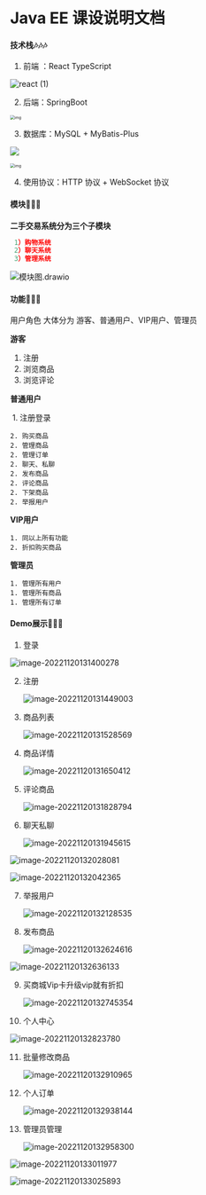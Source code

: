 # Java EE 课设说明文档

#### 技术栈🎶🎶🎶



1. 前端 ：React TypeScript

![react (1)](https://yilin-1307688338.cos.ap-nanjing.myqcloud.com/blog/react%20(1).png)

2. 后端：SpringBoot

<img src="https://yilin-1307688338.cos.ap-nanjing.myqcloud.com/blog/u=1509873886,1995590145&fm=253&fmt=auto&app=138&f=PNG" alt="img" style="zoom:50%;" />

3. 数据库：MySQL + MyBatis-Plus



![](https://yilin-1307688338.cos.ap-nanjing.myqcloud.com/blog/mysql.png)

<img src="https://yilin-1307688338.cos.ap-nanjing.myqcloud.com/blog/u=1782782315,1184300429&fm=253&fmt=auto&app=138&f=PNG" alt="img" style="zoom:50%;" />

4. 使用协议：HTTP 协议 + WebSocket 协议



#### 模块🧩🧩🧩

**二手交易系统分为三个子模块**

``` javascript
 1）购物系统 
 2）聊天系统 
 3）管理系统
```

![模块图.drawio](https://yilin-1307688338.cos.ap-nanjing.myqcloud.com/blog/%E6%A8%A1%E5%9D%97%E5%9B%BE.drawio.png)

#### 功能👑👑👑

用户角色 大体分为 游客、普通用户、VIP用户、管理员

**游客**

1. 注册
2. 浏览商品
3. 浏览评论

**普通用户**

​	1. 注册登录

	2. 购买商品
	2. 管理商品
	2. 管理订单
	2. 聊天、私聊
	2. 发布商品
	2. 评论商品
	2. 下架商品
	2. 举报用户

**VIP用户**

 	1. 同以上所有功能
 	2. 折扣购买商品

**管理员**

	1. 管理所有用户
	1. 管理所有商品
	1. 管理所有订单

#### Demo展示🤗🤗🤗

1. 登录

![image-20221120131400278](https://yilin-1307688338.cos.ap-nanjing.myqcloud.com/blog/image-20221120131400278.png)

2. 注册

   ![image-20221120131449003](https://yilin-1307688338.cos.ap-nanjing.myqcloud.com/blog/image-20221120131449003.png)

3. 商品列表

   ![image-20221120131528569](https://yilin-1307688338.cos.ap-nanjing.myqcloud.com/blog/image-20221120131528569.png)

4. 商品详情

   ![image-20221120131650412](https://yilin-1307688338.cos.ap-nanjing.myqcloud.com/blog/image-20221120131650412.png)

5. 评论商品

   ![image-20221120131828794](https://yilin-1307688338.cos.ap-nanjing.myqcloud.com/blog/image-20221120131828794.png)

6. 聊天私聊

   ![image-20221120131945615](https://yilin-1307688338.cos.ap-nanjing.myqcloud.com/blog/image-20221120131945615.png)

![image-20221120132028081](https://yilin-1307688338.cos.ap-nanjing.myqcloud.com/blog/image-20221120132028081.png)

![image-20221120132042365](https://yilin-1307688338.cos.ap-nanjing.myqcloud.com/blog/image-20221120132042365.png)

7. 举报用户

   ![image-20221120132128535](https://yilin-1307688338.cos.ap-nanjing.myqcloud.com/blog/image-20221120132128535.png)

8. 发布商品

   ![image-20221120132624616](https://yilin-1307688338.cos.ap-nanjing.myqcloud.com/blog/image-20221120132624616.png)

![image-20221120132636133](https://yilin-1307688338.cos.ap-nanjing.myqcloud.com/blog/image-20221120132636133.png)

9. 买商城Vip卡升级vip就有折扣

   ![image-20221120132745354](https://yilin-1307688338.cos.ap-nanjing.myqcloud.com/blog/image-20221120132745354.png)

10. 个人中心

![image-20221120132823780](https://yilin-1307688338.cos.ap-nanjing.myqcloud.com/blog/image-20221120132823780.png)

11. 批量修改商品

    ![image-20221120132910965](https://yilin-1307688338.cos.ap-nanjing.myqcloud.com/blog/image-20221120132910965.png)

12. 个人订单

    ![image-20221120132938144](https://yilin-1307688338.cos.ap-nanjing.myqcloud.com/blog/image-20221120132938144.png)

13. 管理员管理

    ![image-20221120132958300](https://yilin-1307688338.cos.ap-nanjing.myqcloud.com/blog/image-20221120132958300.png)

![image-20221120133011977](https://yilin-1307688338.cos.ap-nanjing.myqcloud.com/blog/image-20221120133011977.png)



![image-20221120133025893](https://yilin-1307688338.cos.ap-nanjing.myqcloud.com/blog/image-20221120133025893.png)





